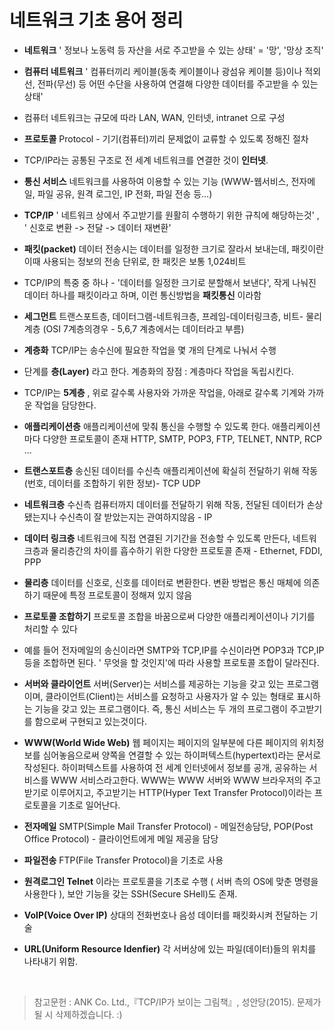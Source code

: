 # 네트워크 기초 용어 정리

- **네트워크** ' 정보나 노동력 등 자산을 서로 주고받을 수 있는 상태' = '망', '망상 조직'

- **컴퓨터 네트워크** ' 컴퓨터끼리 케이블(동축 케이블이나 광섬유 케이블 등)이나 적외선, 전파(무선) 등 어떤 수단을 사용하여 연결해 다양한 데이터를 주고받을 수 있는 상태'

- 컴퓨터 네트워크는 규모에 따라 LAN, WAN, 인터넷, intranet 으로 구성

- **프로토콜** Protocol - 기기(컴퓨터)끼리 문제없이 교류할 수 있도록 정해진 절차

- TCP/IP라는 공통된 구조로 전 세계 네트워크를 연결한 것이 **인터넷**.

- **통신 서비스** 네트워크를 사용하여 이용할 수 있는 기능 (WWW-웹서비스, 전자메일, 파일 공유, 원격 로그인, IP 전화, 파일 전송 등...)

- **TCP/IP** ' 네트워크 상에서 주고받기를 원활히 수행하기 위한 규칙에 해당하는것' , ' 신호로 변환 -> 전달 -> 데이터 재변환'

- **패킷(packet)** 데이터 전송시는 데이터를 일정한 크기로 잘라서 보내는데, 패킷이란 이때 사용되는 정보의 전송 단위로, 한 패킷은 보통 1,024비트

- TCP/IP의 특중 중 하나 -  '데이터를 일정한 크기로 분할해서 보낸다', 작게 나눠진 데이터 하나를 패킷이라고 하며, 이런 통신방법을 **패킷통신** 이라함

- **세그먼트** 트랜스포트층, 데이터그램-네트워크층, 프레임-데이터링크층, 비트- 물리계층 (OSI 7계층의경우 - 5,6,7 계층에서는 데이터라고 부름)

- **계층화** TCP/IP는 송수신에 필요한 작업을 몇 개의 단계로 나눠서 수행

- 단계를 **층(Layer)** 라고 한다. 계층화의 장점 : 계층마다 작업을 독립시킨다.

- TCP/IP는 **5계층** , 위로 갈수록 사용자와 가까운 작업을, 아래로 갈수록 기계와 가까운 작업을 담당한다.

- **애플리케이션층** 애플리케이션에 맞춰 통신을 수행할 수 있도록 한다. 애플리케이션마다 다양한 프로토콜이 존재
HTTP, SMTP, POP3, FTP, TELNET, NNTP, RCP ...

- **트랜스포트층** 송신된 데이터를 수신측 애플리케이션에 확실히 전달하기 위해 작동 (번호, 데이터를 조합하기 위한 정보)- TCP UDP

- **네트워크층** 수신측 컴퓨터까지 데이터를 전달하기 위해 작동, 전달된 데이터가 손상됐는지나 수신측이 잘 받았는지는 관여하지않음 - IP

- **데이터 링크층** 네트워크에 직접 연결된 기기간을 전송할 수 있도록 만든다, 네트워크층과 물리층간의 차이를 흡수하기 위한 다양한 프로토콜 존재 - Ethernet, FDDI, PPP

- **물리층** 데이터를 신호로, 신호를 데이터로 변환한다. 변환 방법은 통신 매체에 의존하기 때문에 특정 프로토콜이 정해져 있지 않음

- **프로토콜 조합하기** 프로토콜 조합을 바꿈으로써 다양한 애플리케이션이나 기기를 처리할 수 있다

- 예를 들어 전자메일의 송신이라면 SMTP와 TCP,IP를 수신이라면 POP3과 TCP,IP 등을 조합하면 된다. ' 무엇을 할 것인지'에 따라 사용할 프로토콜 조합이 달라진다.

- **서버와 클라이언트** 서버(Server)는 서비스를 제공하는 기능을 갖고 있는 프로그램이며, 클라이언트(Client)는 서비스를 요청하고 사용자가 알 수 있는 형태로 표시하는 기능을 갖고 있는 프로그램이다. 즉, 통신 서비스는 두 개의 프로그램이 주고받기를 함으로써 구현되고 있는것이다.

- **WWW(World Wide Web)** 웹 페이지는 페이지의 일부분에 다른 페이지의 위치정보를 심어놓음으로써 양쪽을 연결할 수 있는 하이퍼텍스트(hypertext)라는 문서로 작성된다. 하이퍼텍스트를 사용하여 전 세계 인터넷에서 정보를 공개, 공유하는 서비스를 WWW 서비스라고한다. WWW는 WWW 서버와 WWW 브라우저의 주고받기로 이루어지고, 주고받기는 HTTP(Hyper Text Transfer Protocol)이라는 프로토콜을 기초로 일어난다.

- **전자메일** SMTP(Simple Mail Transfer Protocol) - 메일전송담당, POP(Post Office Protocol) - 클라이언트에게 메일 제공을 담당

- **파일전송** FTP(File Transfer Protocol)을 기초로 사용

- **원격로그인 Telnet** 이라는 프로토콜을 기초로 수행 ( 서버 측의 OS에 맞춘 명령을 사용한다 ), 보안 기능을 갖는 SSH(Secure SHell)도 존재.

- **VoIP(Voice Over IP)** 상대의 전화번호나 음성 데이터를 패킷화시켜 전달하는 기술

- **URL(Uniform Resource Idenfier)** 각 서버상에 있는 파일(데이터)들의 위치를 나타내기 위함.

<br/>

>참고문헌 : ANK Co. Ltd.,『TCP/IP가 보이는 그림책』, 성안당(2015). 문제가 될 시 삭제하겠습니다. :)
